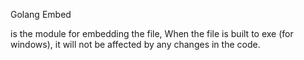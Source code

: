 Golang Embed

is the module for embedding the file, When the file is built to exe (for windows), it will not be affected by any changes in the code.